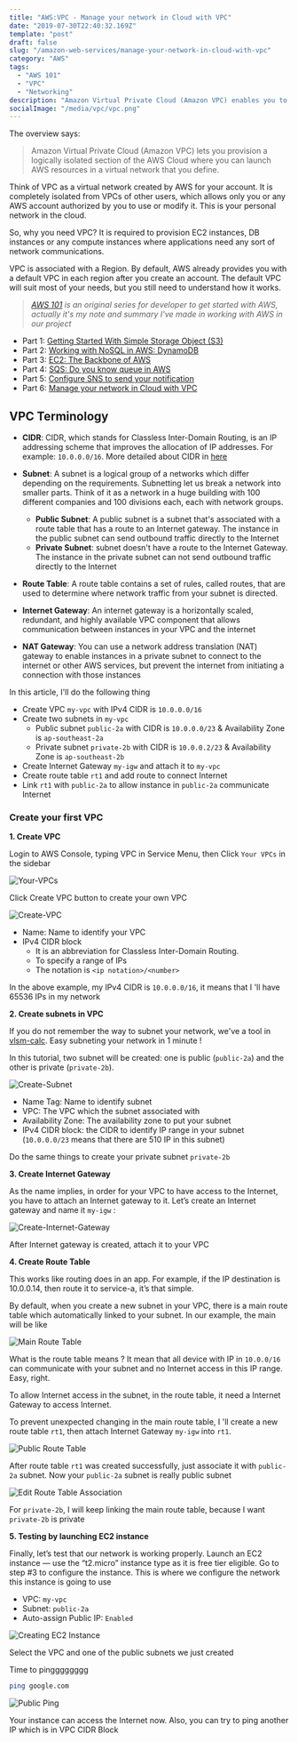 ```yaml
---
title: "AWS:VPC - Manage your network in Cloud with VPC"
date: "2019-07-30T22:40:32.169Z"
template: "post"
draft: false
slug: "/amazon-web-services/manage-your-network-in-cloud-with-vpc"
category: "AWS"
tags:
  - "AWS 101"
  - "VPC"
  - "Networking"
description: "Amazon Virtual Private Cloud (Amazon VPC) enables you to launch AWS resources into a virtual network that you've defined."
socialImage: "/media/vpc/vpc.png"
---
```


The overview says:

> Amazon Virtual Private Cloud (Amazon VPC) lets you provision a logically isolated section of the AWS Cloud where you can launch AWS resources in a virtual network that you define.

Think of VPC as a virtual network created by AWS for your account. It is completely isolated from VPCs of other users, which allows only you or any AWS account authorized by you to use or modify it. This is your personal network in the cloud.

So, why you need VPC? It is required to provision EC2 instances, DB instances or any compute instances where applications need any sort of network communications.

VPC is associated with a Region. By default, AWS already provides you with a default VPC in each region after you create an account. The default VPC will suit most of your needs, but you still need to understand how it works.

>   *[AWS 101](http://blog.haidv.me/tag/aws-101/) is an original series for developer to get started with AWS, actually it's my note and summary I've made in working with AWS in our project*

  - Part 1: [Getting Started With Simple Storage Object (S3)](https://blog.haidv.me/amazon-web-services/getting-started-with-aws-s3)
  - Part 2: [Working with NoSQL in AWS: DynamoDB](https://blog.haidv.me/amazon-web-services/working-with-aws-dynamodb)
  - Part 3: [EC2: The Backbone of AWS](https://blog.haidv.me/amazon-web-services/ec2-the-backbone-of-aws)
  - Part 4: [SQS: Do you know queue in AWS](https://blog.haidv.me/amazon-web-services/do-you-know-queue-in-aws)
  - Part 5: [Configure SNS to send your notification](https://blog.haidv.me/amazon-web-services/configure-sns-to-send-your-notification)
  - Part 6: [Manage your network in Cloud with VPC](https://blog.haidv.me/amazon-web-services/manage-your-network-in-cloud-with-vpc)

## VPC Terminology

- __CIDR__: CIDR, which stands for Classless Inter-Domain Routing, is an IP addressing scheme that improves the allocation of IP addresses. For example: `10.0.0.0/16`. More detailed about CIDR in [here](https://www.keycdn.com/support/what-is-cidr)

- __Subnet__: A subnet is a logical group of a networks which differ depending on the requirements. Subnetting let us break a network into smaller parts. Think of it as a network in a huge building with 100 different companies and 100 divisions each, each with network groups.

    - __Public Subnet__: A public subnet is a subnet that's associated with a route table that has a route to an Internet gateway. The instance  in the public subnet can send outbound traffic directly to the Internet
    - __Private Subnet__: subnet doesn't have a route to the Internet Gateway. The instance  in the private subnet can not send outbound traffic directly to the Internet

- __Route Table__: A route table contains a set of rules, called routes, that are used to determine where network traffic from your subnet is directed.
- __Internet Gateway__: An internet gateway is a horizontally scaled, redundant, and highly available VPC component that allows communication between instances in your VPC and the internet
- __NAT Gateway__: You can use a network address translation (NAT) gateway to enable instances in a private subnet to connect to the internet or other AWS services, but prevent the internet from initiating a connection with those instances

In this article, I'll do the following thing

- Create VPC `my-vpc` with IPv4 CIDR is `10.0.0.0/16`
- Create two subnets in `my-vpc`
    - Public subnet `public-2a` with CIDR is `10.0.0.0/23` & Availability Zone is `ap-southeast-2a`
    - Private subnet `private-2b` with CIDR is `10.0.0.2/23` & Availability Zone is `ap-southeast-2b`
- Create Internet Gateway `my-igw` and attach it to `my-vpc`
- Create route table `rt1` and add route to connect Internet
- Link `rt1` with `public-2a` to allow instance in `public-2a` communicate Internet

### Create your first VPC


__1. Create VPC__

Login to AWS Console, typing VPC in Service Menu, then Click `Your VPCs` in the sidebar

![Your-VPCs](/media/vpc/your-vpcs.png)


Click Create VPC button to create your own VPC

![Create-VPC](/media/vpc/create-vpc.png)

- Name: Name to identify your VPC
- IPv4 CIDR block
  - It is an abbreviation for Classless Inter-Domain Routing.
  - To specify a range of IPs
  - The notation is `<ip notation>/<number>`

In the above example, my IPv4 CIDR is `10.0.0.0/16`, it means that I 'll have 65536 IPs in my network

__2. Create subnets in VPC__

If you do not remember the way to subnet your network, we've a tool in [vlsm-calc](http://www.vlsm-calc.net/). Easy subneting your network in 1 minute !
   
In this tutorial, two subnet will be created: one is public (`public-2a`) and the other is private (`private-2b`).

![Create-Subnet](/media/vpc/create-subnet.png)

- Name Tag: Name to identify subnet
- VPC: The VPC which the subnet associated with
- Availability Zone: The availability zone to put your subnet
- IPv4 CIDR block: the CIDR to identify IP range in your subnet (`10.0.0.0/23` means that there are 510 IP in this subnet)

Do the same things to create your private subnet `private-2b`

__3. Create Internet Gateway__

As the name implies, in order for your VPC to have access to the Internet, you have to attach an Internet gateway to it. Let’s create an Internet gateway and name it `my-igw` :

![Create-Internet-Gateway](/media/vpc/create-internet-gateway.png)

After Internet gateway is created, attach it to your VPC

__4. Create Route Table__

This works like routing does in an app. For example, if the IP destination is 10.0.0.14, then route it to service-a, it’s that simple.

By default, when you create a new subnet in your VPC, there is a main route table which automatically linked to your subnet. In our example, the main will be like

![Main Route Table](/media/vpc/main-rt.png)

What is the route table means ? It mean that all device with IP in `10.0.0/16` can communicate with your subnet and no Internet access in this IP range. Easy, right.

To allow Internet access in the subnet, in the route table, it need a Internet Gateway to access Internet.

To prevent unexpected changing in the main route table, I 'll create a new route table `rt1`, then attach Internet Gateway `my-igw` into `rt1`. 

![Public Route Table](/media/vpc/create-rt1.png)


After route table `rt1` was created successfully, just associate it with `public-2a` subnet. Now your `public-2a` subnet is really public subnet

![Edit Route Table Association](/media/vpc/edit-rt-association.png)


For `private-2b`, I will keep linking the main route table, because I want `private-2b` is private

__5. Testing by launching EC2 instance__

Finally, let’s test that our network is working properly.
Launch an EC2 instance — use the “t2.micro” instance type as it is free tier eligible.
Go to step #3 to configure the instance. This is where we configure the network this instance is going to use

  - VPC: `my-vpc`
  - Subnet: `public-2a`
  - Auto-assign Public IP: `Enabled`

![Creating EC2 Instance](/media/vpc/test-instance.png)

Select the VPC and one of the public subnets we just created


Time to pingggggggg

```bash
ping google.com
```

![Public Ping](/media/vpc/public-ping.png)

Your instance can access the Internet now. Also, you can try to ping another IP which is in VPC CIDR Block


